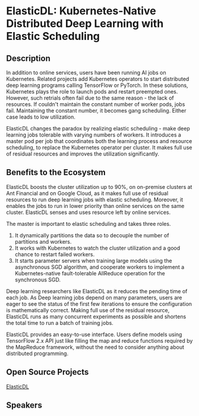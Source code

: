 # ElasticDL: Kubernetes-Native Distributed Deep Learning with Elastic Scheduling

## Description

In addition to online services, users have been running AI jobs on Kubernetes.
Related projects add Kubernetes operators to start distributed deep learning
programs calling TensorFlow or PyTorch. In these solutions, Kubernetes plays the
role to launch pods and restart preempted ones. However, such retrials often fail
due to the same reason - the lack of resources. If couldn't maintain the constant
number of worker pods, jobs fail. Maintaining the constant number, it becomes gang
scheduling. Either case leads to low utilization.

ElasticDL changes the paradox by realizing elastic scheduling - make deep learning
jobs tolerable with varying numbers of workers. It introduces a master pod per job
that coordinates both the learning process and resource scheduling, to replace the
Kubernetes operator per cluster. It makes full use of residual resources and
improves the utilization significantly.

## Benefits to the Ecosystem

ElasticDL boosts the cluster utilization up to 90%, on on-premise clusters at Ant
Financial and on Google Cloud, as it makes full use of residual resources to run
deep learning jobs with elastic scheduling. Moreover, it enables the jobs to run
in lower priority than online services on the same cluster. ElasticDL senses and
uses resource left by online services.

The master is important to elastic scheduling and takes three roles.

1. It dynamically partitions the data so to decouple the number of partitions
and workers.
2. It works with Kubernetes to watch the cluster utilization and a good chance
to restart failed workers.
3. It starts parameter servers when training large models using the
asynchronous SGD algorithm, and cooperate workers to implement a
Kubernetes-native fault-tolerable AllReduce operation for the synchronous SGD.

Deep learning researchers like ElasticDL as it reduces the pending time of each
job. As Deep learning jobs depend on many parameters, users are eager to see the
status of the first few iterations to ensure the configuration is
mathematically correct. Making full use of the residual resource, ElasticDL runs
as many concurrent experiments as possible and shortens the total time to run a
batch of training jobs.

ElasticDL provides an easy-to-use interface. Users define models using
TensorFlow 2.x API just like filling the map and reduce functions required by
the MapReduce framework, without the need to consider anything about
distributed programming.

## Open Source Projects

[ElasticDL](https://github.com/sql-machine-learning/elasticdl)

## Speakers
